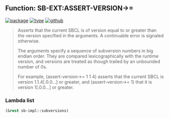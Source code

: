 ## Function: SB-EXT:ASSERT-VERSION->=
[![package](https://img.shields.io/badge/Package-SB--EXT-5f9ea0.svg?style=social&colorA=999999)](../) [![type](https://img.shields.io/badge/Type-Function-5f9ea0.svg?style=social&colorA=999999)](../#function) [![github](https://img.shields.io/badge/GitHub-View_the_source-5f9ea0.svg?style=social&colorA=999999&logo=github)](https://github.com/sbcl/sbcl/blob/master/src/code/late-extensions.lisp/) 

> Asserts that the current SBCL is of version equal to or greater than
> the version specified in the arguments.  A continuable error is signaled
> otherwise.
> 
> The arguments specify a sequence of subversion numbers in big endian order.
> They are compared lexicographically with the runtime version, and versions
> are treated as though trailed by an unbounded number of 0s.
> 
> For example, (assert-version->= 1 1 4) asserts that the current SBCL is
> version 1.1.4[.0.0...] or greater, and (assert-version->= 1) that it is
> version 1[.0.0...] or greater.

### Lambda list
```cl
(&rest sb-impl::subversions)
```
